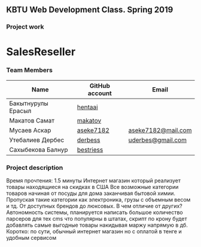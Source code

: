 ## KBTU Web Development Class. Spring 2019

### Project work
# SalesReseller

### Team Members
| Name | GitHub account | Email |
| --- | --- | --- |
| Бакытнурулы Ерасыл| [hentaai](https://github.com/yeraassyl) | |
| Макатов Самат | [makatov](https://github.com/Makatov) |  |
| Мусаев Аскар | [aseke7182](https://github.com/aseke7182) | aseke7182@mail.com |
| Утебалиев Дербес | [derbess](https://github.com/derbess) | uderbes@gmail.com |
| Сахыбекова Балнур | [bestriess](https://github.com/balnur00) |  |



### Project description
Время прочтения: 1.5 минуты
Интернет магазин который реализует товары находящиеся на
скидках в США
Все возможные категории товаров начиная от посуды для дома заканчивая
бытовой химии. Пропуская такие категории как электроника, грузы с объемным
весом и тд. От доступных брендов до люксовых.
В чем отличие от других?
Автономность системы, планируется написать большое количество парсеров
для тех cms что популярны в штатах, скрипт по крону будет добавлять самые
выгодные товары накидывая маржу напрямую в дб.
Коротко: по сути, обычный интернет магазин но с оплатой в тенге и удобным
сервисом
